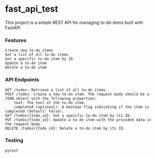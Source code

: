 # fast_api_test

This project is a simple REST API for managing to-do items built with FastAPI

### Features

    Create new to-do items
    Get a list of all to-do items
    Get a specific to-do item by ID
    Update a to-do item
    Delete a to-do item

### API Endpoints

    GET /todos: Retrieve a list of all to-do items.
    POST /todos: Create a new to-do item. The request body should be a JSON object with the following properties:
        text: The text of the to-do item.
        completed (optional): A boolean flag indicating if the item is completed (default: False).
    GET /todos/{todo_id}: Get a specific to-do item by its ID.
    PUT /todos/{todo_id}: Update a to-do item with the provided data in the request body.
    DELETE /todos/{todo_id}: Delete a to-do item by its ID.

### Testing
```
pytest
```